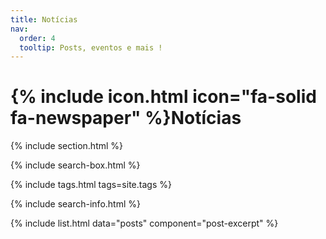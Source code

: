 ```yaml
---
title: Notícias
nav:
  order: 4
  tooltip: Posts, eventos e mais !
---
```


# {% include icon.html icon="fa-solid fa-newspaper" %}Notícias
{% include section.html %}

{% include search-box.html %}

{% include tags.html tags=site.tags %}

{% include search-info.html %}

{% include list.html data="posts" component="post-excerpt" %}
